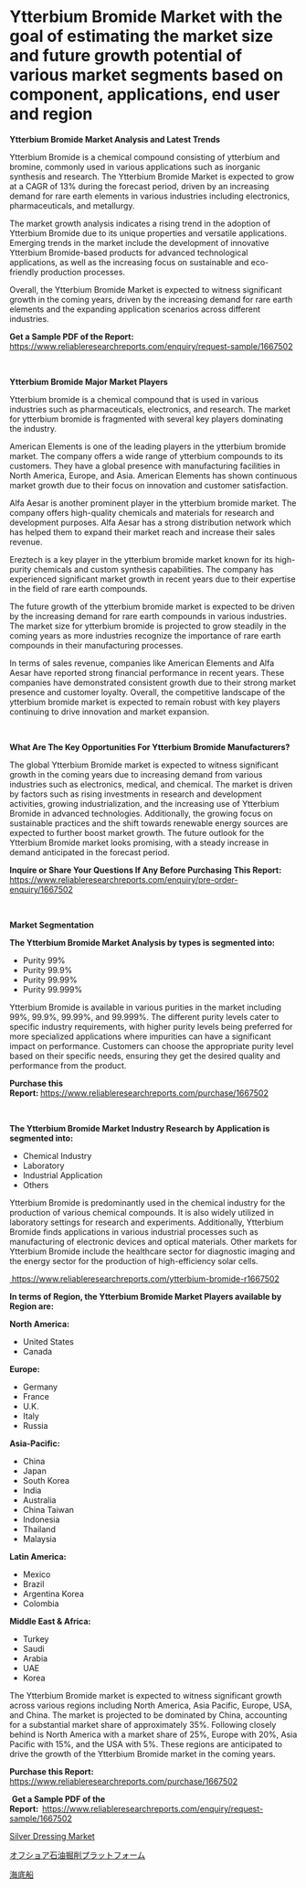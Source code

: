 <p><h1>Ytterbium Bromide Market with the goal of estimating the market size and future growth potential of various market segments based on component, applications, end user and region</h1></p><p><strong>Ytterbium Bromide Market Analysis and Latest Trends</strong></p>
<p><p>Ytterbium Bromide is a chemical compound consisting of ytterbium and bromine, commonly used in various applications such as inorganic synthesis and research. The Ytterbium Bromide Market is expected to grow at a CAGR of 13% during the forecast period, driven by an increasing demand for rare earth elements in various industries including electronics, pharmaceuticals, and metallurgy. </p><p>The market growth analysis indicates a rising trend in the adoption of Ytterbium Bromide due to its unique properties and versatile applications. Emerging trends in the market include the development of innovative Ytterbium Bromide-based products for advanced technological applications, as well as the increasing focus on sustainable and eco-friendly production processes. </p><p>Overall, the Ytterbium Bromide Market is expected to witness significant growth in the coming years, driven by the increasing demand for rare earth elements and the expanding application scenarios across different industries.</p></p>
<p><strong>Get a Sample PDF of the Report:&nbsp;</strong> <a href="https://www.reliableresearchreports.com/enquiry/request-sample/1667502">https://www.reliableresearchreports.com/enquiry/request-sample/1667502</a></p>
<p>&nbsp;</p>
<p><strong>Ytterbium Bromide Major Market Players</strong></p>
<p><p>Ytterbium bromide is a chemical compound that is used in various industries such as pharmaceuticals, electronics, and research. The market for ytterbium bromide is fragmented with several key players dominating the industry. </p><p>American Elements is one of the leading players in the ytterbium bromide market. The company offers a wide range of ytterbium compounds to its customers. They have a global presence with manufacturing facilities in North America, Europe, and Asia. American Elements has shown continuous market growth due to their focus on innovation and customer satisfaction.</p><p>Alfa Aesar is another prominent player in the ytterbium bromide market. The company offers high-quality chemicals and materials for research and development purposes. Alfa Aesar has a strong distribution network which has helped them to expand their market reach and increase their sales revenue.</p><p>Ereztech is a key player in the ytterbium bromide market known for its high-purity chemicals and custom synthesis capabilities. The company has experienced significant market growth in recent years due to their expertise in the field of rare earth compounds.</p><p>The future growth of the ytterbium bromide market is expected to be driven by the increasing demand for rare earth compounds in various industries. The market size for ytterbium bromide is projected to grow steadily in the coming years as more industries recognize the importance of rare earth compounds in their manufacturing processes.</p><p>In terms of sales revenue, companies like American Elements and Alfa Aesar have reported strong financial performance in recent years. These companies have demonstrated consistent growth due to their strong market presence and customer loyalty. Overall, the competitive landscape of the ytterbium bromide market is expected to remain robust with key players continuing to drive innovation and market expansion.</p></p>
<p>&nbsp;</p>
<p><strong>What Are The Key Opportunities For Ytterbium Bromide Manufacturers?</strong></p>
<p><p>The global Ytterbium Bromide market is expected to witness significant growth in the coming years due to increasing demand from various industries such as electronics, medical, and chemical. The market is driven by factors such as rising investments in research and development activities, growing industrialization, and the increasing use of Ytterbium Bromide in advanced technologies. Additionally, the growing focus on sustainable practices and the shift towards renewable energy sources are expected to further boost market growth. The future outlook for the Ytterbium Bromide market looks promising, with a steady increase in demand anticipated in the forecast period.</p></p>
<p><strong>Inquire or Share Your Questions If Any Before Purchasing This Report:</strong> <a href="https://www.reliableresearchreports.com/enquiry/pre-order-enquiry/1667502">https://www.reliableresearchreports.com/enquiry/pre-order-enquiry/1667502</a></p>
<p>&nbsp;</p>
<p><strong>Market Segmentation</strong></p>
<p><strong>The Ytterbium Bromide Market Analysis by types is segmented into:</strong></p>
<p><ul><li>Purity 99%</li><li>Purity 99.9%</li><li>Purity 99.99%</li><li>Purity 99.999%</li></ul></p>
<p><p>Ytterbium Bromide is available in various purities in the market including 99%, 99.9%, 99.99%, and 99.999%. The different purity levels cater to specific industry requirements, with higher purity levels being preferred for more specialized applications where impurities can have a significant impact on performance. Customers can choose the appropriate purity level based on their specific needs, ensuring they get the desired quality and performance from the product.</p></p>
<p><strong>Purchase this Report:&nbsp;</strong><a href="https://www.reliableresearchreports.com/purchase/1667502">https://www.reliableresearchreports.com/purchase/1667502</a></p>
<p>&nbsp;</p>
<p><strong>The Ytterbium Bromide Market Industry Research by Application is segmented into:</strong></p>
<p><ul><li>Chemical Industry</li><li>Laboratory</li><li>Industrial Application</li><li>Others</li></ul></p>
<p><p>Ytterbium Bromide is predominantly used in the chemical industry for the production of various chemical compounds. It is also widely utilized in laboratory settings for research and experiments. Additionally, Ytterbium Bromide finds applications in various industrial processes such as manufacturing of electronic devices and optical materials. Other markets for Ytterbium Bromide include the healthcare sector for diagnostic imaging and the energy sector for the production of high-efficiency solar cells.</p></p>
<p><a href="https://www.reliableresearchreports.com/ytterbium-bromide-r1667502">&nbsp;https://www.reliableresearchreports.com/ytterbium-bromide-r1667502</a></p>
<p><strong>In terms of Region, the Ytterbium Bromide Market Players available by Region are:</strong></p>
<p>
    <p> <strong> North America: </strong>
        <ul>
            <li>United States</li>
            <li>Canada</li>
        </ul>
        </p> 
    <p> <strong> Europe: </strong>
        <ul>
            <li>Germany</li>
            <li>France</li>
            <li>U.K.</li>
            <li>Italy</li>
            <li>Russia</li>
        </ul>
        </p> 
    <p> <strong> Asia-Pacific: </strong>
        <ul>
            <li>China</li>
            <li>Japan</li>
            <li>South Korea</li>
            <li>India</li>
            <li>Australia</li>
            <li>China Taiwan</li>
            <li>Indonesia</li>
            <li>Thailand</li>
            <li>Malaysia</li>
        </ul>
        </p> 
    <p> <strong> Latin America: </strong>
        <ul>
            <li>Mexico</li>
            <li>Brazil</li>
            <li>Argentina Korea</li>
            <li>Colombia</li>
        </ul>
        </p> 
    <p> <strong> Middle East & Africa: </strong>
        <ul>
            <li>Turkey</li>
            <li>Saudi</li>
            <li>Arabia</li>
            <li>UAE</li>
            <li>Korea</li>
        </ul>
    </p>
    </p>
<p><p>The Ytterbium Bromide market is expected to witness significant growth across various regions including North America, Asia Pacific, Europe, USA, and China. The market is projected to be dominated by China, accounting for a substantial market share of approximately 35%. Following closely behind is North America with a market share of 25%, Europe with 20%, Asia Pacific with 15%, and the USA with 5%. These regions are anticipated to drive the growth of the Ytterbium Bromide market in the coming years.</p></p>
<p><strong>Purchase this Report: </strong><a href="https://www.reliableresearchreports.com/purchase/1667502">https://www.reliableresearchreports.com/purchase/1667502</a></p>
<p>&nbsp;<strong>Get a Sample PDF of the Report:&nbsp;&nbsp;</strong><a href="https://www.reliableresearchreports.com/enquiry/request-sample/1667502">https://www.reliableresearchreports.com/enquiry/request-sample/1667502</a></p>
<p><strong></strong></p>
<p><p><a href="https://github.com/globismark/Market-Research-Report-List-4/blob/main/silver-dressing-market.md">Silver Dressing Market</a></p><p><a href="https://github.com/tubbs463/Market-Research-Report-List-1/blob/main/7962931174188.md">オフショア石油掘削プラットフォーム</a></p><p><a href="https://github.com/LeoraEber/Market-Research-Report-List-1/blob/main/5348344174189.md">海底船</a></p></p>